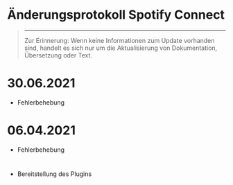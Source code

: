 # Änderungsprotokoll Spotify Connect

>****
>
>Zur Erinnerung: Wenn keine Informationen zum Update vorhanden sind, handelt es sich nur um die Aktualisierung von Dokumentation, Übersetzung oder Text.

# 30.06.2021

- Fehlerbehebung

# 06.04.2021

- Fehlerbehebung

# 

- Bereitstellung des Plugins
